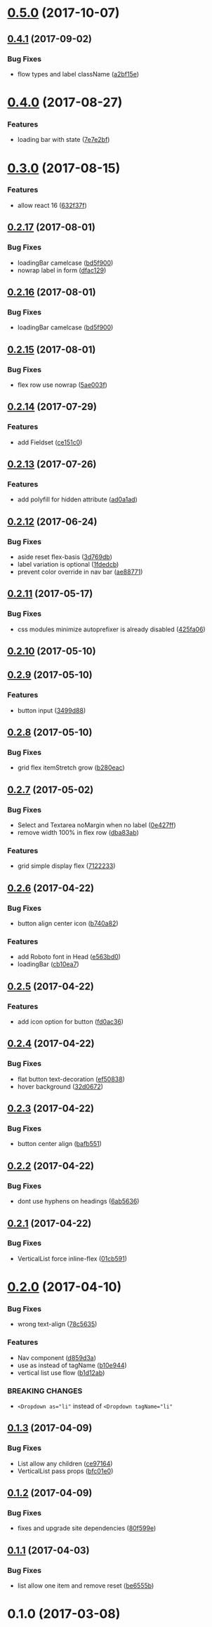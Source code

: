 <a name="0.5.0"></a>
# [0.5.0](https://github.com/christophehurpeau/ynnub/compare/v0.4.1...v0.5.0) (2017-10-07)


<a name="0.4.1"></a>
## [0.4.1](https://github.com/christophehurpeau/ynnub/compare/v0.4.0...v0.4.1) (2017-09-02)


### Bug Fixes

* flow types and label className ([a2bf15e](https://github.com/christophehurpeau/ynnub/commit/a2bf15e))


<a name="0.4.0"></a>
# [0.4.0](https://github.com/christophehurpeau/ynnub/compare/v0.3.0...v0.4.0) (2017-08-27)


### Features

* loading bar with state ([7e7e2bf](https://github.com/christophehurpeau/ynnub/commit/7e7e2bf))


<a name="0.3.0"></a>
# [0.3.0](https://github.com/christophehurpeau/ynnub/compare/v0.2.17...v0.3.0) (2017-08-15)


### Features

* allow react 16 ([632f37f](https://github.com/christophehurpeau/ynnub/commit/632f37f))


<a name="0.2.17"></a>
## [0.2.17](https://github.com/christophehurpeau/ynnub/compare/v0.2.15...v0.2.17) (2017-08-01)


### Bug Fixes

* loadingBar camelcase ([bd5f900](https://github.com/christophehurpeau/ynnub/commit/bd5f900))
* nowrap label in form ([dfac129](https://github.com/christophehurpeau/ynnub/commit/dfac129))


<a name="0.2.16"></a>
## [0.2.16](https://github.com/christophehurpeau/ynnub/compare/v0.2.15...v0.2.16) (2017-08-01)


### Bug Fixes

* loadingBar camelcase ([bd5f900](https://github.com/christophehurpeau/ynnub/commit/bd5f900))


<a name="0.2.15"></a>
## [0.2.15](https://github.com/christophehurpeau/ynnub/compare/v0.2.14...v0.2.15) (2017-08-01)


### Bug Fixes

* flex row use nowrap ([5ae003f](https://github.com/christophehurpeau/ynnub/commit/5ae003f))


<a name="0.2.14"></a>
## [0.2.14](https://github.com/christophehurpeau/ynnub/compare/v0.2.13...v0.2.14) (2017-07-29)


### Features

* add Fieldset ([ce151c0](https://github.com/christophehurpeau/ynnub/commit/ce151c0))


<a name="0.2.13"></a>
## [0.2.13](https://github.com/christophehurpeau/ynnub/compare/v0.2.12...v0.2.13) (2017-07-26)


### Features

* add polyfill for hidden attribute ([ad0a1ad](https://github.com/christophehurpeau/ynnub/commit/ad0a1ad))


<a name="0.2.12"></a>
## [0.2.12](https://github.com/christophehurpeau/ynnub/compare/v0.2.11...v0.2.12) (2017-06-24)


### Bug Fixes

* aside reset flex-basis ([3d769db](https://github.com/christophehurpeau/ynnub/commit/3d769db))
* label variation is optional ([1fdedcb](https://github.com/christophehurpeau/ynnub/commit/1fdedcb))
* prevent color override in nav bar ([ae88771](https://github.com/christophehurpeau/ynnub/commit/ae88771))


<a name="0.2.11"></a>
## [0.2.11](https://github.com/christophehurpeau/ynnub/compare/v0.2.10...v0.2.11) (2017-05-17)


### Bug Fixes

* css modules minimize autoprefixer is already disabled ([425fa06](https://github.com/christophehurpeau/ynnub/commit/425fa06))


<a name="0.2.10"></a>
## [0.2.10](https://github.com/christophehurpeau/ynnub/compare/v0.2.9...v0.2.10) (2017-05-10)


<a name="0.2.9"></a>
## [0.2.9](https://github.com/christophehurpeau/ynnub/compare/v0.2.8...v0.2.9) (2017-05-10)


### Features

* button input ([3499d88](https://github.com/christophehurpeau/ynnub/commit/3499d88))


<a name="0.2.8"></a>
## [0.2.8](https://github.com/christophehurpeau/ynnub/compare/v0.2.7...v0.2.8) (2017-05-10)


### Bug Fixes

* grid flex itemStretch grow ([b280eac](https://github.com/christophehurpeau/ynnub/commit/b280eac))


<a name="0.2.7"></a>
## [0.2.7](https://github.com/christophehurpeau/ynnub/compare/v0.2.6...v0.2.7) (2017-05-02)


### Bug Fixes

* Select and Textarea noMargin when no label ([0e427ff](https://github.com/christophehurpeau/ynnub/commit/0e427ff))
* remove width 100% in flex row ([dba83ab](https://github.com/christophehurpeau/ynnub/commit/dba83ab))

### Features

* grid simple display flex ([7122233](https://github.com/christophehurpeau/ynnub/commit/7122233))


<a name="0.2.6"></a>
## [0.2.6](https://github.com/christophehurpeau/ynnub/compare/v0.2.5...v0.2.6) (2017-04-22)


### Bug Fixes

* button align center icon ([b740a82](https://github.com/christophehurpeau/ynnub/commit/b740a82))

### Features

* add Roboto font in Head ([e563bd0](https://github.com/christophehurpeau/ynnub/commit/e563bd0))
* loadingBar ([cb10ea7](https://github.com/christophehurpeau/ynnub/commit/cb10ea7))


<a name="0.2.5"></a>
## [0.2.5](https://github.com/christophehurpeau/ynnub/compare/v0.2.4...v0.2.5) (2017-04-22)


### Features

* add icon option for button ([fd0ac36](https://github.com/christophehurpeau/ynnub/commit/fd0ac36))


<a name="0.2.4"></a>
## [0.2.4](https://github.com/christophehurpeau/ynnub/compare/v0.2.3...v0.2.4) (2017-04-22)


### Bug Fixes

* flat button text-decoration ([ef50838](https://github.com/christophehurpeau/ynnub/commit/ef50838))
* hover background ([32d0672](https://github.com/christophehurpeau/ynnub/commit/32d0672))


<a name="0.2.3"></a>
## [0.2.3](https://github.com/christophehurpeau/ynnub/compare/v0.2.2...v0.2.3) (2017-04-22)


### Bug Fixes

* button center align ([bafb551](https://github.com/christophehurpeau/ynnub/commit/bafb551))


<a name="0.2.2"></a>
## [0.2.2](https://github.com/christophehurpeau/ynnub/compare/v0.2.1...v0.2.2) (2017-04-22)


### Bug Fixes

* dont use hyphens on headings ([6ab5636](https://github.com/christophehurpeau/ynnub/commit/6ab5636))


<a name="0.2.1"></a>
## [0.2.1](https://github.com/christophehurpeau/ynnub/compare/v0.2.0...v0.2.1) (2017-04-22)


### Bug Fixes

* VerticalList force inline-flex ([01cb591](https://github.com/christophehurpeau/ynnub/commit/01cb591))


<a name="0.2.0"></a>
# [0.2.0](https://github.com/christophehurpeau/ynnub/compare/v0.1.3...v0.2.0) (2017-04-10)


### Bug Fixes

* wrong text-align ([78c5635](https://github.com/christophehurpeau/ynnub/commit/78c5635))

### Features

* Nav component ([d859d3a](https://github.com/christophehurpeau/ynnub/commit/d859d3a))
* use as instead of tagName ([b10e944](https://github.com/christophehurpeau/ynnub/commit/b10e944))
* vertical list use flow ([b1d12ab](https://github.com/christophehurpeau/ynnub/commit/b1d12ab))


### BREAKING CHANGES

* `<Dropdown as="li"` instead of `<Dropdown tagName="li"`


<a name="0.1.3"></a>
## [0.1.3](https://github.com/christophehurpeau/ynnub/compare/v0.1.2...v0.1.3) (2017-04-09)


### Bug Fixes

* List allow any children ([ce97164](https://github.com/christophehurpeau/ynnub/commit/ce97164))
* VerticalList pass props ([bfc01e0](https://github.com/christophehurpeau/ynnub/commit/bfc01e0))


<a name="0.1.2"></a>
## [0.1.2](https://github.com/christophehurpeau/ynnub/compare/v0.1.1...v0.1.2) (2017-04-09)


### Bug Fixes

* fixes and upgrade site dependencies ([80f599e](https://github.com/christophehurpeau/ynnub/commit/80f599e))


<a name="0.1.1"></a>
## [0.1.1](https://github.com/christophehurpeau/ynnub/compare/v0.1.0...v0.1.1) (2017-04-03)


### Bug Fixes

* list allow one item and remove reset ([be6555b](https://github.com/christophehurpeau/ynnub/commit/be6555b))


<a name="0.1.0"></a>
# 0.1.0 (2017-03-08)
